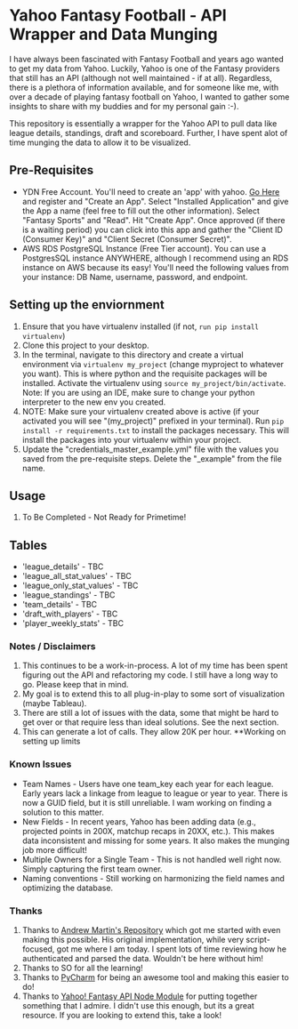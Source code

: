 # Yahoo Fantasy Football - API Wrapper and Data Munging

I have always been fascinated with Fantasy Football and years ago wanted to get my data from Yahoo.  Luckily, Yahoo is one of the Fantasy providers that still has an API (although not well maintained - if at all).  Regardless, there is a plethora of information available, and for someone like me, with over a decade of playing fantasy football on Yahoo, I wanted to gather some insights to share with my buddies and for my personal gain :-).

This repository is essentially a wrapper for the Yahoo API to pull data like league details, standings, draft and scoreboard.  Further, I have spent alot of time munging the data to allow it to be visualized.

## Pre-Requisites
* YDN Free Account.  You'll need to create an 'app' with yahoo.  [Go Here](https://developer.yahoo.com/apps/) and register and "Create an App".  Select "Installed Application" and give the App a name (feel free to fill out the other information). Select "Fantasy Sports" and "Read".  Hit "Create App".  Once approved (if there is a waiting period) you can click into this app and gather the "Client ID (Consumer Key)" and "Client Secret (Consumer Secret)".
* AWS RDS PostgreSQL Instance (Free Tier account).  You can use a PostgresSQL instance ANYWHERE, although I recommend using an RDS instance on AWS because its easy!  You'll need the following values from your instance: DB Name, username, password, and endpoint.

## Setting up the enviornment
1. Ensure that you have virtualenv installed (if not, `run pip install virtualenv`)
2. Clone this project to your desktop.
3. In the terminal, navigate to this directory and create a virtual environment via `virtualenv my_project` (change myproject to whatever you want).  This is where python and the requisite packages will be installed.  Activate the virtualenv using `source my_project/bin/activate`.  Note: If you are using an IDE, make sure to change your python interpreter to the new env you created.
4. NOTE: Make sure your virtualenv created above is active (if your activated you will see "(my_project)" prefixed in your terminal). Run `pip install -r requirements.txt` to install the packages necessary.  This will install the packages into your virtualenv within your project.
5. Update the "credentials_master_example.yml" file with the values you saved from the pre-requisite steps.  Delete the "_example" from the file name.

## Usage
1. To Be Completed - Not Ready for Primetime!

## Tables
* 'league_details' - TBC
* 'league_all_stat_values' - TBC
* 'league_only_stat_values' - TBC
* 'league_standings' - TBC
* 'team_details' - TBC
* 'draft_with_players' - TBC
* 'player_weekly_stats' - TBC

### Notes / Disclaimers
1. This continues to be a work-in-process.  A lot of my time has been spent figuring out the API and refactoring my code.  I still have a long way to go.  Please keep that in mind.
2. My goal is to extend this to all plug-in-play to some sort of visualization (maybe Tableau).
3. There are still a lot of issues with the data, some that might be hard to get over or that require less than ideal solutions. See the next section.
4. This can generate a lot of calls.  They allow 20K per hour.  **Working on setting up limits

### Known Issues
* Team Names - Users have one team_key each year for each league.  Early years lack a linkage from league to league or year to year.  There is now a GUID field, but it is still unreliable.  I wam working on finding a solution to this matter.
* New Fields - In recent years, Yahoo has been adding data (e.g., projected points in 200X, matchup recaps in 20XX, etc.).  This makes data inconsistent and missing for some years.  It also makes the munging job more difficult!
* Multiple Owners for a Single Team - This is not handled well right now.  Simply capturing the first team owner.
* Naming conventions - Still working on harmonizing the field names and optimizing the database.

### Thanks
1. Thanks to [Andrew Martin's Repository](https://github.com/almartin82/yahoo_roster_extract) which got me started with even making this possible.  His original implementation, while very script-focused, got me where I am today. I spent lots of time reviewing how he authenticated and parsed the data.  Wouldn't be here without him!
2. Thanks to SO for all the learning!
3. Thanks to [PyCharm](https://www.jetbrains.com/pycharm/) for being an awesome tool and making this easier to do!
3. Thanks to [Yahoo! Fantasy API Node Module](http://yfantasysandbox.herokuapp.com/) for putting together something that I admire.  I didn't use this enough, but its a great resource.  If you are looking to extend this, take a look!